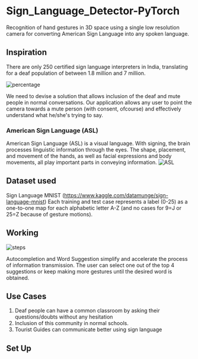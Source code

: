 # Sign_Language_Detector-PyTorch
Recognition of hand gestures in 3D space using a single low resolution camera for converting American Sign Language into any spoken language.

## Inspiration
There are only 250 certified sign language interpreters in India, translating for a deaf population of between 1.8 million and 7 million.

![percentage](https://user-images.githubusercontent.com/34855465/76789152-42404700-67e2-11ea-8e96-718ba4ae0a36.png)

We need to devise a solution that allows inclusion of the deaf and mute people in normal conversations. Our application allows any user to point the camera towards a mute person (with consent, ofcourse) and effectively understand what he/she's trying to say.

### American Sign Language (ASL)
American Sign Language (ASL) is a visual language. With signing, the brain processes linguistic information through the eyes. The shape, placement, and movement of the hands, as well as facial expressions and body movements, all play important parts in conveying information. 
![ASL](https://user-images.githubusercontent.com/34855465/76790591-28ecca00-67e5-11ea-990d-b6540acb9a1b.png)


## Dataset used
Sign Language MNIST (https://www.kaggle.com/datamunge/sign-language-mnist)
Each training and test case represents a label (0-25) as a one-to-one map for each alphabetic letter A-Z (and no cases for 9=J or 25=Z because of gesture motions).

## Working
![steps](https://user-images.githubusercontent.com/34855465/76790048-1625c580-67e4-11ea-9fcb-77339e2c4658.png)

Autocompletion and Word Suggestion simplify and accelerate the process of information transmission. The user can select one out of the top 4 suggestions or keep making more gestures until the desired word is obtained. 


## Use Cases
1. Deaf people can have a common classroom by asking their questions/doubts without any hesitation
2. Inclusion of this community in normal schools.
3. Tourist Guides can communicate better using sign language

## Set Up
